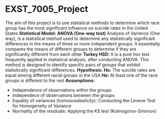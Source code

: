 # EXST_7005_Project
The aim of this project is to use statistical methods to determine which race group has the most significant influence on suicide rates in the United States
**Statistical Model:**
**ANOVA (One-way test)**
Analysis of Varience (One way), is a statistical method used to determine any statistically significant differences in the means of three or more independent groups. It essentially compares the means of differenr groups to determine if they are significantly different from each other
**Turkey HSD:**
It is a post hoc test frequently applied in statistical analysis, after conducting ANOVA. This method is designed to identify specific pairs of groups that exhibit statistically significant differences.
**Hypothesis:**
**Ho:** The suicide rates are equal among different racial groups in the USA 
**Ha:** At least one of the  race groups is different to the rest 
**Assumptions:**
  - Independence of observations within the groups
  - Independece of observations between the groups
  - Equality of variances (homoscedasticity): Conducting the Levene Test for Homogeneity of Variance 
  - Normality of the residuals: Applying the KS test (Kolmogorov-Smirnov)

